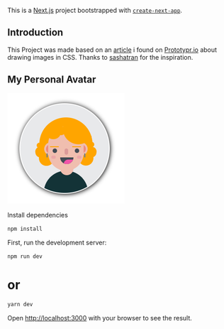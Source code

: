 This is a [Next.js](https://nextjs.org/) project bootstrapped with [`create-next-app`](https://github.com/vercel/next.js/tree/canary/packages/create-next-app).
## Introduction
This Project was made based on an [article](https://blog.prototypr.io/how-i-started-drawing-css-images-3fd878675c89) i found on [Prototypr.io](https://blog.prototypr.io/) about drawing images in CSS. Thanks to [sashatran](https://blog.prototypr.io/@sashatran) for the inspiration.

## My Personal Avatar

<img src="./public/avatar.png"
     alt="Frse Avatar" />

Install dependencies 
```sh
npm install
```

First, run the development server:

```sh
npm run dev
```
# or
```sh
yarn dev
```

Open [http://localhost:3000](http://localhost:3000) with your browser to see the result. 

